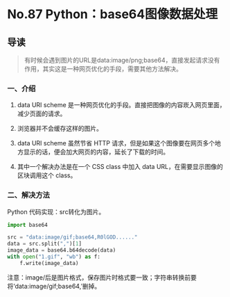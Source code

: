 # No.87 Python：base64图像数据处理

## 导读

> 有时候会遇到图片的URL是data:image/png;base64，直接发起请求没有作用，其实这是一种网页优化的手段，需要其他方法解决。

### 一、介绍

1. data URI scheme 是一种网页优化的手段。直接把图像的内容崁入网页里面，减少页面的请求。

2. 浏览器并不会缓存这样的图片。

3. data URI scheme 虽然节省 HTTP 请求，但是如果这个图像要在网页多个地方显示的话，便会加大网页的内容，延长了下载的时间。

4. 其中一个解决办法是在一个 CSS class 中加入 data URL，在需要显示图像的区块调用这个 class。

### 二、解决方法

Python 代码实现：src转化为图片。

```python
import base64

src = "data:image/gif;base64,R0lGOD......"
data = src.split(",")[1]
image_data = base64.b64decode(data)
with open("1.gif", "wb") as f:
    f.write(image_data)

```

注意：image/后是图片格式，保存图片时格式要一致；字符串转换前要将‘data:image/gif;base64,’删掉。

